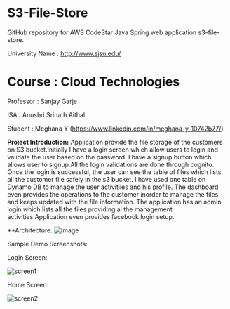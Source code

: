 # S3-File-Store
GitHub repository for AWS CodeStar Java Spring web application s3-file-store.

University Name : http://www.sjsu.edu/ 

# Course : Cloud Technologies

Professor : Sanjay Garje 

ISA : Anushri Srinath Aithal 

Student : Meghana Y (https://www.linkedin.com/in/meghana-y-10742b77/)

**Project Introduction:**
    Application provide the file storage of the customers on S3 bucket.Initially I have a login screen which allow users to login and validate the user based  on the password. I have a signup button which allows user to signup.All the login validations are done through cognito.
	Once the login is successful, the user can see the table of files which lists all the customer file safely in the s3 bucket. I have used one table on Dynamo DB to manage the user activitiies and his profile.
The dashboard even provides the operations to the customer inorder to manage  the files and keeps updated with the file information.
The application has  an admin login which lists all the files providing al the management activities.Application even provides facebook login setup.

**Architecture:
![image](https://user-images.githubusercontent.com/32143377/57052474-3dab8800-6c3c-11e9-8a53-ed3b9292af20.png)

Sample Demo Screenshots:

Login Screen:

![screen1](https://user-images.githubusercontent.com/32143377/48788423-a8c15d80-ec9f-11e8-9db9-da3ad77d9136.png)

Home Screen:

![screen2](https://user-images.githubusercontent.com/32143377/48788628-0fdf1200-eca0-11e8-926e-3d314f727e8e.png)








    
   

   

